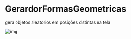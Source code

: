 # GerardorFormasGeometricas
gera objetos aleatorios em posições distintas na tela 

![img](https://user-images.githubusercontent.com/18222474/28992673-41b14bb8-7979-11e7-8620-aa9ef2ee3cd8.png)



